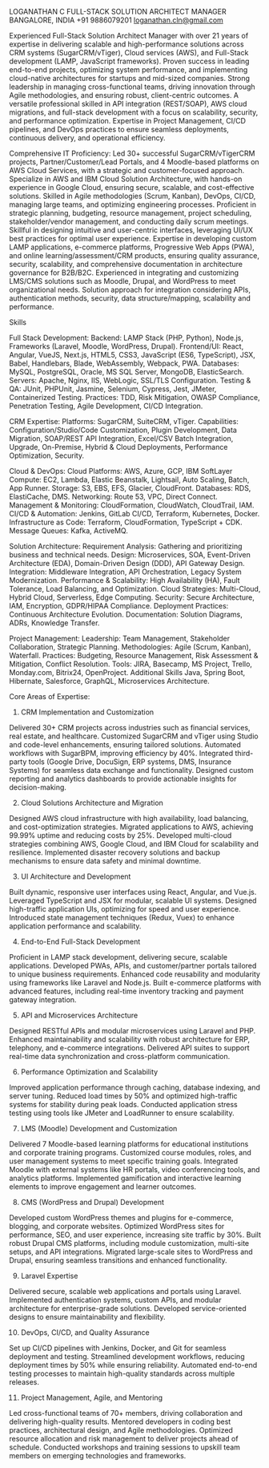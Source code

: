 LOGANATHAN C
FULL-STACK SOLUTION ARCHITECT MANAGER
BANGALORE, INDIA 
+91 9886079201 
loganathan.cln@gmail.com

Experienced Full-Stack Solution Architect Manager with over 21 years of expertise in delivering scalable and high-performance solutions across CRM systems (SugarCRM/vTiger), Cloud services (AWS), and Full-Stack development (LAMP, JavaScript frameworks). Proven success in leading end-to-end projects, optimizing system performance, and implementing cloud-native architectures for startups and mid-sized companies. Strong leadership in managing cross-functional teams, driving innovation through Agile methodologies, and ensuring robust, client-centric outcomes. A versatile professional skilled in API integration (REST/SOAP), AWS cloud migrations, and full-stack development with a focus on scalability, security, and performance optimization. Expertise in Project Management, CI/CD pipelines, and DevOps practices to ensure seamless deployments, continuous delivery, and operational efficiency.
 
Comprehensive IT Proficiency:
Led 30+ successful SugarCRM/vTigerCRM projects, Partner/Customer/Lead Portals, and 4 Moodle-based platforms on AWS Cloud Services, with a strategic and customer-focused approach.
Specialize in AWS and IBM Cloud Solution Architecture, with hands-on experience in Google Cloud, ensuring secure, scalable, and cost-effective solutions.
Skilled in Agile methodologies (Scrum, Kanban), DevOps, CI/CD, managing large teams, and optimizing engineering processes.
Proficient in strategic planning, budgeting, resource management, project scheduling, stakeholder/vendor management, and conducting daily scrum meetings.
Skillful in designing intuitive and user-centric interfaces, leveraging UI/UX best practices for optimal user experience.
Expertise in developing custom LAMP applications, e-commerce platforms, Progressive Web Apps (PWA), and online learning/assessment/CRM products, ensuring quality assurance, security, scalability, and comprehensive documentation in architecture governance for B2B/B2C.
Experienced in integrating and customizing LMS/CMS solutions such as Moodle, Drupal, and WordPress to meet organizational needs.
Solution approach for integration considering APIs, authentication methods, security, data structure/mapping, scalability and performance. 

Skills

Full Stack Development:
Backend: LAMP Stack (PHP, Python), Node.js, Frameworks (Laravel, Moodle, WordPress, Drupal).
Frontend/UI: React, Angular, VueJS, Next.js, HTML5, CSS3, JavaScript (ES6, TypeScript), JSX, Babel, Handlebars, Blade, WebAssembly, Webpack, PWA.
Databases: MySQL, PostgreSQL, Oracle, MS SQL Server, MongoDB, ElasticSearch.
Servers: Apache, Nginx, IIS, WebLogic, SSL/TLS Configuration.
Testing & QA: JUnit, PHPUnit, Jasmine, Selenium, Cypress, Jest, JMeter, Containerized Testing.
Practices: TDD, Risk Mitigation, OWASP Compliance, Penetration Testing, Agile Development, CI/CD Integration.

CRM Expertise:
Platforms: SugarCRM, SuiteCRM, vTiger.
Capabilities: Configuration/Studio/Code Customization, Plugin Development, Data Migration, SOAP/REST API Integration, Excel/CSV Batch Integration, Upgrade, On-Premise, Hybrid & Cloud Deployments, Performance Optimization, Security.

Cloud & DevOps:
Cloud Platforms: AWS, Azure, GCP, IBM SoftLayer
Compute: EC2, Lambda, Elastic Beanstalk, Lightsail, Auto Scaling, Batch, App Runner.
Storage: S3, EBS, EFS, Glacier, CloudFront.
Databases: RDS, ElastiCache, DMS.
Networking: Route 53, VPC, Direct Connect.
Management & Monitoring: CloudFormation, CloudWatch, CloudTrail, IAM.
CI/CD & Automation: Jenkins, GitLab CI/CD, Terraform, Kubernetes, Docker.
Infrastructure as Code: Terraform, CloudFormation, TypeScript + CDK.
Message Queues: Kafka, ActiveMQ.

Solution Architecture:
Requirement Analysis: Gathering and prioritizing business and technical needs.
Design: Microservices, SOA, Event-Driven Architecture (EDA), Domain-Driven Design (DDD), API Gateway Design.
Integration: Middleware Integration, API Orchestration, Legacy System Modernization.
Performance & Scalability: High Availability (HA), Fault Tolerance, Load Balancing, and Optimization.
Cloud Strategies: Multi-Cloud, Hybrid Cloud, Serverless, Edge Computing.
Security: Secure Architecture, IAM, Encryption, GDPR/HIPAA Compliance.
Deployment Practices: Continuous Architecture Evolution.
Documentation: Solution Diagrams, ADRs, Knowledge Transfer.

Project Management:
Leadership: Team Management, Stakeholder Collaboration, Strategic Planning.
Methodologies: Agile (Scrum, Kanban), Waterfall.
Practices: Budgeting, Resource Management, Risk Assessment & Mitigation, Conflict Resolution.
Tools: JIRA, Basecamp, MS Project, Trello, Monday.com, Bitrix24, OpenProject.
Additional Skills
Java, Spring Boot, Hibernate, Salesforce, GraphQL, Microservices Architecture.



Core Areas of Expertise:

1. CRM Implementation and Customization

Delivered 30+ CRM projects across industries such as financial services, real estate, and healthcare.
Customized SugarCRM and vTiger using Studio and code-level enhancements, ensuring tailored solutions.
Automated workflows with SugarBPM, improving efficiency by 40%.
Integrated third-party tools (Google Drive, DocuSign, ERP systems, DMS, Insurance Systems) for seamless data exchange and functionality.
Designed custom reporting and analytics dashboards to provide actionable insights for decision-making.

2. Cloud Solutions Architecture and Migration

Designed AWS cloud infrastructure with high availability, load balancing, and cost-optimization strategies.
Migrated applications to AWS, achieving 99.99% uptime and reducing costs by 25%.
Developed multi-cloud strategies combining AWS, Google Cloud, and IBM Cloud for scalability and resilience.
Implemented disaster recovery solutions and backup mechanisms to ensure data safety and minimal downtime.

3. UI Architecture and Development

Built dynamic, responsive user interfaces using React, Angular, and Vue.js.
Leveraged TypeScript and JSX for modular, scalable UI systems.
Designed high-traffic application UIs, optimizing for speed and user experience.
Introduced state management techniques (Redux, Vuex) to enhance application performance and scalability.

4. End-to-End Full-Stack Development

Proficient in LAMP stack development, delivering secure, scalable applications.
Developed PWAs, APIs, and customer/partner portals tailored to unique business requirements.
Enhanced code reusability and modularity using frameworks like Laravel and Node.js.
Built e-commerce platforms with advanced features, including real-time inventory tracking and payment gateway integration.

5. API and Microservices Architecture

Designed RESTful APIs and modular microservices using Laravel and PHP.
Enhanced maintainability and scalability with robust architecture for ERP, telephony, and e-commerce integrations.
Delivered API suites to support real-time data synchronization and cross-platform communication.

6. Performance Optimization and Scalability

Improved application performance through caching, database indexing, and server tuning.
Reduced load times by 50% and optimized high-traffic systems for stability during peak loads.
Conducted application stress testing using tools like JMeter and LoadRunner to ensure scalability.

7. LMS (Moodle) Development and Customization

Delivered 7 Moodle-based learning platforms for educational institutions and corporate training programs.
Customized course modules, roles, and user management systems to meet specific training goals.
Integrated Moodle with external systems like HR portals, video conferencing tools, and analytics platforms.
Implemented gamification and interactive learning elements to improve engagement and learner outcomes.

8. CMS (WordPress and Drupal) Development

Developed custom WordPress themes and plugins for e-commerce, blogging, and corporate websites.
Optimized WordPress sites for performance, SEO, and user experience, increasing site traffic by 30%.
Built robust Drupal CMS platforms, including module customization, multi-site setups, and API integrations.
Migrated large-scale sites to WordPress and Drupal, ensuring seamless transitions and enhanced functionality.

9. Laravel Expertise

Delivered secure, scalable web applications and portals using Laravel.
Implemented authentication systems, custom APIs, and modular architecture for enterprise-grade solutions.
Developed service-oriented designs to ensure maintainability and flexibility.

10. DevOps, CI/CD, and Quality Assurance

Set up CI/CD pipelines with Jenkins, Docker, and Git for seamless deployment and testing.
Streamlined development workflows, reducing deployment times by 50% while ensuring reliability.
Automated end-to-end testing processes to maintain high-quality standards across multiple releases.

11. Project Management, Agile, and Mentoring

Led cross-functional teams of 70+ members, driving collaboration and delivering high-quality results.
Mentored developers in coding best practices, architectural design, and Agile methodologies.
Optimized resource allocation and risk management to deliver projects ahead of schedule.
Conducted workshops and training sessions to upskill team members on emerging technologies and frameworks.








